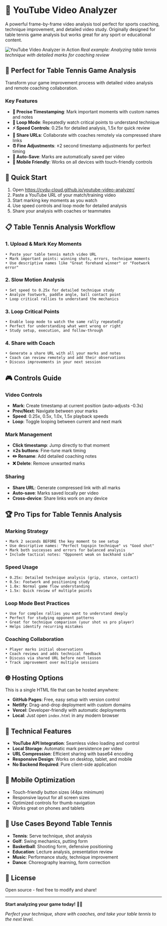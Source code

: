 # 🎯 YouTube Video Analyzer

A powerful frame-by-frame video analysis tool perfect for sports coaching, technique improvement, and detailed video study. Originally designed for table tennis game analysis but works great for any sport or educational content.

![YouTube Video Analyzer in Action](screenshot.png)
*Real example: Analyzing table tennis technique with detailed marks for coaching review*

## 🏓 Perfect for Table Tennis Game Analysis

Transform your game improvement process with detailed video analysis and remote coaching collaboration.

### Key Features

- **📍 Precise Timestamping**: Mark important moments with custom names and notes
- **🔄 Loop Mode**: Repeatedly watch critical points to understand technique
- **⚡ Speed Controls**: 0.25x for detailed analysis, 1.5x for quick review
- **🔗 Share URLs**: Collaborate with coaches remotely via compressed share links
- **⏰ Fine Adjustments**: ±2 second timestamp adjustments for perfect timing
- **💾 Auto-Save**: Marks are automatically saved per video
- **📱 Mobile Friendly**: Works on all devices with touch-friendly controls

## 🚀 Quick Start

1. Open https://cydu-cloud.github.io/youtube-video-analyzer/ 
2. Paste a YouTube URL of your match/training video
3. Start marking key moments as you watch
4. Use speed controls and loop mode for detailed analysis
5. Share your analysis with coaches or teammates

## 📋 Table Tennis Analysis Workflow

### 1. Upload & Mark Key Moments
```
• Paste your table tennis match video URL
• Mark important points: winning shots, errors, technique moments
• Use descriptive names like "Great forehand winner" or "Footwork error"
```

### 2. Slow Motion Analysis
```
• Set speed to 0.25x for detailed technique study
• Analyze footwork, paddle angle, ball contact point
• Loop critical rallies to understand the mechanics
```

### 3. Loop Critical Points
```
• Enable loop mode to watch the same rally repeatedly
• Perfect for understanding what went wrong or right
• Study setup, execution, and follow-through
```

### 4. Share with Coach
```
• Generate a share URL with all your marks and notes
• Coach can review remotely and add their observations
• Discuss improvements in your next session
```

## 🎮 Controls Guide

### Video Controls
- **Mark**: Create timestamp at current position (auto-adjusts -0.3s)
- **Prev/Next**: Navigate between your marks
- **Speed**: 0.25x, 0.5x, 1.0x, 1.5x playback speeds
- **Loop**: Toggle looping between current and next mark

### Mark Management
- **Click timestamp**: Jump directly to that moment
- **±2s buttons**: Fine-tune mark timing
- **✏️ Rename**: Add detailed coaching notes
- **❌ Delete**: Remove unwanted marks

### Sharing
- **Share URL**: Generate compressed link with all marks
- **Auto-save**: Marks saved locally per video
- **Cross-device**: Share links work on any device

## 🏆 Pro Tips for Table Tennis Analysis

### Marking Strategy
```
• Mark 2 seconds BEFORE the key moment to see setup
• Use descriptive names: "Perfect topspin technique" vs "Good shot"
• Mark both successes and errors for balanced analysis
• Include tactical notes: "Opponent weak on backhand side"
```

### Speed Usage
```
• 0.25x: Detailed technique analysis (grip, stance, contact)
• 0.5x: Footwork and positioning study
• 1.0x: Normal game flow understanding
• 1.5x: Quick review of multiple points
```

### Loop Mode Best Practices
```
• Use for complex rallies you want to understand deeply
• Perfect for studying opponent patterns
• Great for technique comparison (your shot vs pro player)
• Helps identify recurring mistakes
```

### Coaching Collaboration
```
• Player marks initial observations
• Coach reviews and adds technical feedback
• Discuss via shared URL before next lesson
• Track improvement over multiple sessions
```

## 🌐 Hosting Options

This is a single HTML file that can be hosted anywhere:

- **GitHub Pages**: Free, easy setup with version control
- **Netlify**: Drag-and-drop deployment with custom domains
- **Vercel**: Developer-friendly with automatic deployments
- **Local**: Just open `index.html` in any modern browser

## 🔧 Technical Features

- **YouTube API Integration**: Seamless video loading and control
- **Local Storage**: Automatic mark persistence per video
- **URL Compression**: Efficient sharing with base64 encoding
- **Responsive Design**: Works on desktop, tablet, and mobile
- **No Backend Required**: Pure client-side application

## 📱 Mobile Optimization

- Touch-friendly button sizes (44px minimum)
- Responsive layout for all screen sizes
- Optimized controls for thumb navigation
- Works great on phones and tablets

## 🤝 Use Cases Beyond Table Tennis

- **Tennis**: Serve technique, shot analysis
- **Golf**: Swing mechanics, putting form
- **Basketball**: Shooting form, defensive positioning
- **Education**: Lecture analysis, presentation review
- **Music**: Performance study, technique improvement
- **Dance**: Choreography learning, form correction

## 📄 License

Open source - feel free to modify and share!

---

**Start analyzing your game today!** 🏓✨

*Perfect your technique, share with coaches, and take your table tennis to the next level.* 